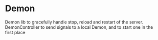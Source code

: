 Demon
=======
Demon lib to gracefully handle stop, reload and restart of the server.
DemonController to send signals to a local Demon, and to start one in the first place
